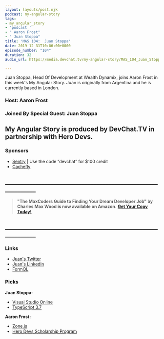 ```yaml
---
layout: layouts/post.njk
podcast: my-angular-story
tags:
- my_angular_story
- 'podcast '
- " Aaron Frost"
- " Juan Stoppa"
title: 'MAS 104:  Juan Stoppa'
date: 2019-12-31T10:06:00+0000
episode_number: "104"
duration: 32
audio_url: https://media.devchat.tv/my-angular-story/MAS_104_Juan_Stoppa.mp3

---
```

Juan Stoppa, Head Of Development at Wealth Dynamix, joins Aaron Frost in this week's My Angular Story. Juan is originally from Argentina and he is currently based in London. 

### Host: **Aaron Frost**

### Joined By Special Guest: **Juan Stoppa**

## **My Angular Story is produced by DevChat.TV in partnership with Hero Devs.**

### Sponsors

* [Sentry](http://sentry.io/) | Use the code “devchat” for $100 credit
* [Cachefly](https://www.cachefly.com/)

## **____________________________________________________________**

> **"The MaxCoders Guide to Finding Your Dream Developer Job" by Charles Max Wood is now available on Amazon.** [**Get Your Copy Today!**](https://www.amazon.com/gp/product/B081MBL5C9/ref=as_li_ss_tl?ie=UTF8&linkCode=sl1&tag=devchattv-20&linkId=9d61363241636e2546ef46abba198746&language=en_US)

## **____________________________________________________________**

### Links

* [Juan's Twitter](@juanstoppa "Juan's Twitter")
* [Juan's LinkedIn](https://www.linkedin.com/in/jstoppa/ "Juan's LinkedIn")
* [FormQL](https://github.com/jstoppa "FormQL")

### Picks

**Juan Stoppa:**

* [Visual Studio Online](https://visualstudio.microsoft.com/tr/services/visual-studio-online/ "Visual Studio Online")
* [TypeScript 3.7](https://www.typescriptlang.org/docs/handbook/release-notes/typescript-3-7.html "optional chaining")

**Aaron Frost:**

* [Zone.js](https://dev.to/herodevs/route-fully-rendered-detection-in-angular-2nh4 "Route-Fully-Rendered Detection in Angular")
* [Hero Devs Scholarship Program](https://medium.com/@ngconf/diversity-scholarships-2020-d57de1d3f7fa "ng-conf Diversity Scholarships")